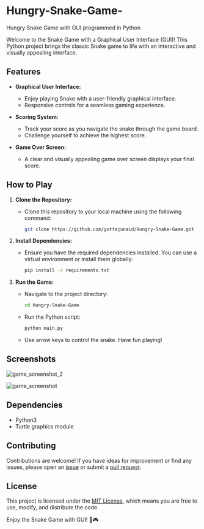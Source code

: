 # Hungry-Snake-Game-
Hungry Snake Game with GUI programmed in Python

Welcome to the Snake Game with a Graphical User Interface (GUI)! This Python project brings the classic Snake game to life with an interactive and visually appealing interface.

## Features

- **Graphical User Interface:**
  - Enjoy playing Snake with a user-friendly graphical interface.
  - Responsive controls for a seamless gaming experience.

- **Scoring System:**
  - Track your score as you navigate the snake through the game board.
  - Challenge yourself to achieve the highest score.

- **Game Over Screen:**
  - A clear and visually appealing game over screen displays your final score.  
 
## How to Play

1. **Clone the Repository:**
   - Clone this repository to your local machine using the following command:
     ```bash
     git clone https://github.com/yottajunaid/Hungry-Snake-Game.git
     ```

2. **Install Dependencies:**
   - Ensure you have the required dependencies installed. You can use a virtual environment or install them globally:
     ```bash
     pip install -r requirements.txt
     ```

3. **Run the Game:**
   - Navigate to the project directory:
     ```bash
     cd Hungry-Snake-Game
     ```
   - Run the Python script:
     ```bash
     python main.py
     ```
   - Use arrow keys to control the snake. Have fun playing!
 
## Screenshots

 ![game_screenshot_2](https://github.com/yottajunaid/Hungry-Snake-Game/assets/114429773/fd439c06-5fcc-42c3-9d92-22af0758f474)

 ![game_screenshot](https://github.com/yottajunaid/Hungry-Snake-Game/assets/114429773/2440844e-3bfc-48d2-beb1-50be50a73141)


## Dependencies

- Python3
- Turtle graphics module

## Contributing

Contributions are welcome! If you have ideas for improvement or find any issues, please open an [issue](https://github.com/yottajunaid/Hungry-Snake-Game/issues) or submit a [pull request](https://github.com/yottajunaid/Hungry-Snake-Game/pulls).

## License

This project is licensed under the [MIT License](LICENSE), which means you are free to use, modify, and distribute the code.

Enjoy the Snake Game with GUI! 🐍🎮
